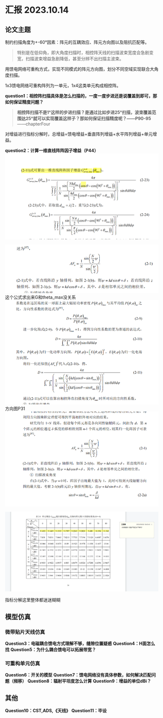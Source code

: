 # 汇报 2023.10.14

## 论文主题

制约扫描角度为+-60°因素：阵元的互耦效应、阵元方向图以及阻抗匹配等。
>特别是在低仰角，即大角度扫描时，相控阵天线的扫描波束宽度会急剧变宽，扫描波束增益急剧降低，甚至分辨不出扫描主波束。

用馈电网络可重构方式，实现不同模式的阵元方向图，划分不同空域实现联合大角度扫描。
 
 1x3馈电网络可重构阵列为一单元，1x4这类单元构成相控阵。
 
 **question1：相控阵扫描具体是怎么扫描的，一度一度步进还是说覆盖到即可，那如何保证精度问题？**
  >**相控阵扫描不是1°这样的步进扫描？是通过比如步进25°扫描，波束覆盖范围达25°就可以实现覆盖这样子？那如何保证扫描精度呢？——P90-95**  ——chapterFour

对增益进行指标分解时，总增益=馈电增益+垂直阵列增益+水平阵列增益+单元增益。

**question2：计算一维直线阵阵因子增益（P44）**
![计算一维直线阵阵因子增益](/imgs/2023-10-14/KxCIpxvaibYnxu1o.png)

![方向图](/imgs/2023-10-14/FLW79GZqt2IoYS9q.png)
这个公式求出来G和theta_max没关系
![增益与方向图](/imgs/2023-09-14/vRZufBkGMS897YML.png)
方向图P31
![方向图P31](/imgs/2023-10-14/WxB7Aie53hUSS7hJ.png)

![单元增益](/imgs/2023-10-14/UBjaAkmeOHqf5OPq.png)

指标分解这里整体都迷迷糊糊

## 模型仿真
### 微带贴片天线仿真
**Question3：电磁耦合馈电方式理解不够，缝隙位置疑惑**
**Question4：H面怎么找**
**Question5：为什么耦合馈电可以拓展带宽？**
### 可重构单元仿真
**Question6：开关的模型**
**Question7：馈电网络没有具体参数，如何解决匹配问题（频移）**
**Question8：辐射平坦度怎么计算**
**Question9：增益的单位dBi？**

## 其他
**Question10：CST,ADS,《天线》**
**Question11：毕设**



<!--stackedit_data:
eyJoaXN0b3J5IjpbMzM4MTI5OTkzLDU3MzQ1MjkzOSwtOTU3NT
YyOTY2XX0=
-->